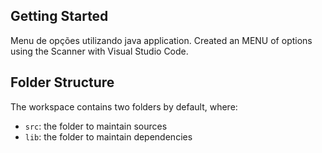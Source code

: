 ## Getting Started
Menu de opções utilizando java application.
Created an MENU of options using the Scanner with Visual Studio Code.

## Folder Structure

The workspace contains two folders by default, where:

- `src`: the folder to maintain sources
- `lib`: the folder to maintain dependencies
